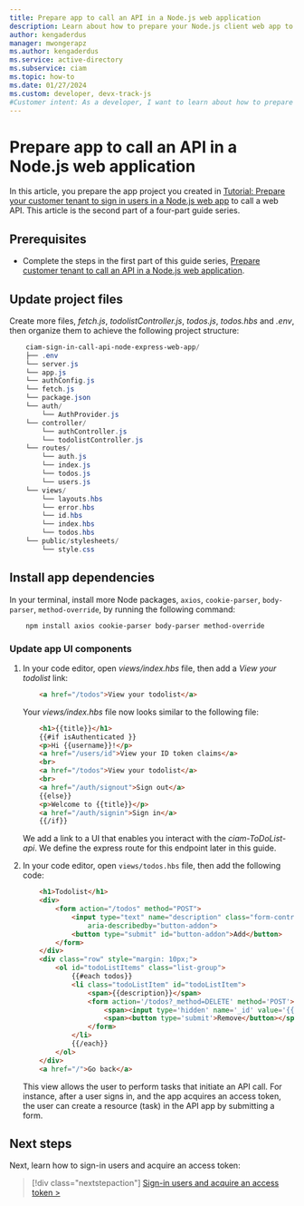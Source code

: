 ```yaml
---
title: Prepare app to call an API in a Node.js web application
description: Learn about how to prepare your Node.js client web app to call an API. 
author: kengaderdus
manager: mwongerapz
ms.author: kengaderdus
ms.service: active-directory 
ms.subservice: ciam
ms.topic: how-to
ms.date: 01/27/2024
ms.custom: developer, devx-track-js
#Customer intent: As a developer, I want to learn about how to prepare my Node.js web app so that I can call a web API 
---
```


# Prepare app to call an API in a Node.js web application

In this article, you prepare the app project you created in [Tutorial: Prepare your customer tenant to sign in users in a Node.js web app](tutorial-web-app-node-sign-in-prepare-tenant.md) to call a web API. This article is the second part of a four-part guide series.

## Prerequisites

- Complete the steps in the first part of this guide series, [Prepare customer tenant to call an API in a Node.js web application](how-to-web-app-node-sign-in-call-api-prepare-tenant.md).

## Update project files

Create more files, *fetch.js*, *todolistController.js*, *todos.js*, *todos.hbs* and *.env*, then organize them to achieve the following project structure:

```powershell
    ciam-sign-in-call-api-node-express-web-app/
    ├── .env
    └── server.js
    └── app.js
    └── authConfig.js
    └── fetch.js
    └── package.json
    └── auth/
        └── AuthProvider.js
    └── controller/
        └── authController.js
        └── todolistController.js
    └── routes/
        └── auth.js
        └── index.js
        └── todos.js
        └── users.js
    └── views/
        └── layouts.hbs
        └── error.hbs
        └── id.hbs
        └── index.hbs   
        └── todos.hbs 
    └── public/stylesheets/
        └── style.css
```

## Install app dependencies

In your terminal, install  more Node packages, `axios`, `cookie-parser`, `body-parser`, `method-override`, by running the following command:

```console
    npm install axios cookie-parser body-parser method-override 
```

### Update app UI components

1. In your code editor, open *views/index.hbs* file, then add a *View your todolist* link:

    ```html
        <a href="/todos">View your todolist</a>
    ```
    Your *views/index.hbs* file now looks similar to the following file:

    ```html
        <h1>{{title}}</h1>
        {{#if isAuthenticated }}
        <p>Hi {{username}}!</p>
        <a href="/users/id">View your ID token claims</a>
        <br>
        <a href="/todos">View your todolist</a>
        <br>
        <a href="/auth/signout">Sign out</a>
        {{else}}
        <p>Welcome to {{title}}</p>
        <a href="/auth/signin">Sign in</a>
        {{/if}}
    ```
    
    We add a link to a UI that enables you interact with the *ciam-ToDoList-api*. We define the express route for this endpoint later in this guide.

1. In your code editor, open `views/todos.hbs` file, then add the following code:

    ```html
        <h1>Todolist</h1>
        <div>
            <form action="/todos" method="POST">
                <input type="text" name="description" class="form-control" placeholder="Enter a task" aria-label="Enter a task"
                    aria-describedby="button-addon">
                <button type="submit" id="button-addon">Add</button>
            </form>
        </div>
        <div class="row" style="margin: 10px;">
            <ol id="todoListItems" class="list-group"> 
                {{#each todos}} 
                <li class="todoListItem" id="todoListItem">
                    <span>{{description}}</span>
                    <form action='/todos?_method=DELETE' method='POST'>
                        <span><input type='hidden' name='_id' value='{{id}}'></span>
                        <span><button type='submit'>Remove</button></span>
                    </form>
                </li> 
                {{/each}} 
            </ol>
        </div>
        <a href="/">Go back</a>
    ```

    This view allows the user to perform tasks that initiate an API call. For instance, after a user signs in, and the app acquires an access token, the user can create a resource (task) in the API app by submitting a form.

## Next steps

Next, learn how to sign-in users and acquire an access token:

> [!div class="nextstepaction"]
> [Sign-in users and acquire an access token >](how-to-web-app-node-sign-in-call-api-sign-in-acquire-access-token.md)